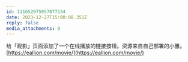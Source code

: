 ```yaml
---
id: 111652975957877334
date: 2023-12-27T15:00:08.351Z
reply: false
media_attachments: 0
---
```


给「观影」页面添加了一个在线播放的链接按钮。资源来自自己部署的小雅。  
[https://eallion.com/movie/](https://eallion.com/movie/)

